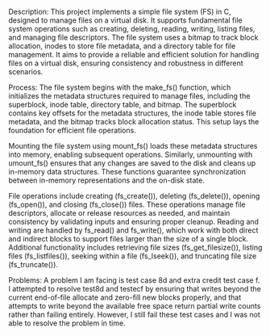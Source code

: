 Description:
This project implements a simple file system (FS) in C, designed to manage files on a virtual disk. It supports fundamental file system operations such as creating, deleting, reading, writing, listing files, and managing file descriptors. The file system uses a bitmap to track block allocation, inodes to store file metadata, and a directory table for file management. It aims to provide a reliable and efficient solution for handling files on a virtual disk, ensuring consistency and robustness in different scenarios.

Process:
The file system begins with the make_fs() function, which initializes the metadata structures required to manage files, including the superblock, inode table, directory table, and bitmap. The superblock contains key offsets for the metadata structures, the inode table stores file metadata, and the bitmap tracks block allocation status. This setup lays the foundation for efficient file operations.

Mounting the file system using mount_fs() loads these metadata structures into memory, enabling subsequent operations. Similarly, unmounting with umount_fs() ensures that any changes are saved to the disk and cleans up in-memory data structures. These functions guarantee synchronization between in-memory representations and the on-disk state.

File operations include creating (fs_create()), deleting (fs_delete()), opening (fs_open()), and closing (fs_close()) files. These operations manage file descriptors, allocate or release resources as needed, and maintain consistency by validating inputs and ensuring proper cleanup. Reading and writing are handled by fs_read() and fs_write(), which work with both direct and indirect blocks to support files larger than the size of a single block. Additional functionality includes retrieving file sizes (fs_get_filesize()), listing files (fs_listfiles()), seeking within a file (fs_lseek()), and truncating file size (fs_truncate()).

Problems:
A problem I am facing is test case 8d and extra credit test case f. I attempted to resolve test8d and testecf by ensuring that writes beyond the current end-of-file allocate and zero-fill new blocks properly, and that attempts to write beyond the available free space return partial write counts rather than failing entirely. However, I still fail these test cases and I was not able to resolve the problem in time.